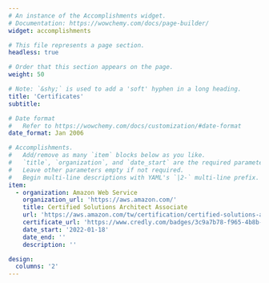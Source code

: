 ```yaml
---
# An instance of the Accomplishments widget.
# Documentation: https://wowchemy.com/docs/page-builder/
widget: accomplishments

# This file represents a page section.
headless: true

# Order that this section appears on the page.
weight: 50

# Note: `&shy;` is used to add a 'soft' hyphen in a long heading.
title: 'Certificates'
subtitle:

# Date format
#   Refer to https://wowchemy.com/docs/customization/#date-format
date_format: Jan 2006

# Accomplishments.
#   Add/remove as many `item` blocks below as you like.
#   `title`, `organization`, and `date_start` are the required parameters.
#   Leave other parameters empty if not required.
#   Begin multi-line descriptions with YAML's `|2-` multi-line prefix.
item:
  - organization: Amazon Web Service
    organization_url: 'https://aws.amazon.com/'
    title: Certified Solutions Architect Associate
    url: 'https://aws.amazon.com/tw/certification/certified-solutions-architect-associate/'
    certificate_url: 'https://www.credly.com/badges/3c9a7b78-f965-4b8b-a281-1fd1dafcfc7c/public_url'
    date_start: '2022-01-18'
    date_end: ''
    description: ''

design:
  columns: '2' 
---
```

